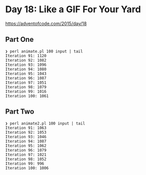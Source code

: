 # Day 18: Like a GIF For Your Yard

https://adventofcode.com/2015/day/18

## Part One

```
❯ perl animate.pl 100 input | tail
Iteration 91: 1120
Iteration 92: 1082
Iteration 93: 1096
Iteration 94: 1080
Iteration 95: 1043
Iteration 96: 1087
Iteration 97: 1051
Iteration 98: 1079
Iteration 99: 1016
Iteration 100: 1061
```

## Part Two

```
❯ perl animate2.pl 100 input | tail
Iteration 91: 1063
Iteration 92: 1053
Iteration 93: 1046
Iteration 94: 1087
Iteration 95: 1062
Iteration 96: 1079
Iteration 97: 1021
Iteration 98: 1052
Iteration 99: 996
Iteration 100: 1006
```
